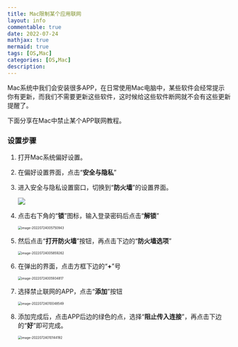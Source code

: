 ```yaml
---
title: Mac限制某个应用联网
layout: info
commentable: true
date: 2022-07-24
mathjax: true
mermaid: true
tags: [OS,Mac]
categories: [OS,Mac]
description:
---
```


Mac系统中我们会安装很多APP，在日常使用Mac电脑中，某些软件会经常提示你有更新，而我们不需要更新这些软件，这时候给这些软件断网就不会有这些更新提醒了。

下面分享在Mac中禁止某个APP联网教程。

<!--more-->

### 设置步骤

1. 打开Mac系统偏好设置。

2. 在偏好设置界面，点击“**安全与隐私**”

3. 进入安全与隐私设置窗口，切换到“**防火墙**”的设置界面。

   ![](/images/2022/07/image-20220724005630401.png)

4. 点击右下角的“**锁**”图标，输入登录密码后点击“**解锁**”

   <img src="/images/2022/07/image-20220724005750943.png" alt="image-20220724005750943" style="zoom:50%;" />

5. 然后点击“**打开防火墙**”按钮，再点击下边的“**防火墙选项**”

   <img src="/images/2022/07/image-20220724005859262.png" alt="image-20220724005859262" style="zoom:50%;" />

6. 在弹出的界面，点击方框下边的“**+**”号

   <img src="/images/2022/07/image-20220724005934817.png" alt="image-20220724005934817" style="zoom:50%;" />

7. 选择禁止联网的APP，点击“**添加**”按钮

   <img src="/images/2022/07/image-20220724010048549.png" alt="image-20220724010048549" style="zoom:50%;" />

8. 添加完成后，点击APP后边的绿色的点，选择“**阻止传入连接**”，再点击下边的“**好**”即可完成。

   <img src="/images/2022/07/image-20220724010144192.png" alt="image-20220724010144192" style="zoom:50%;" />
